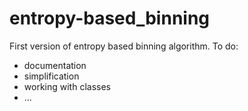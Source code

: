 # entropy-based_binning
First version of entropy based binning algorithm. 
To do: 
* documentation 
* simplification 
* working with classes 
* ... 

